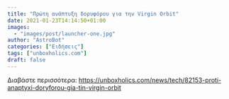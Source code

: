 ```yaml
---
title: "Πρώτη ανάπτυξη δορυφόρου για την Virgin Orbit"
date: 2021-01-23T14:14:50+01:00
images:
  - "images/post/launcher-one.jpg"
author: "AstroBot"
categories: ["Ειδήσεις"]
tags: ["unboxholics.com"]
draft: false
---
```




Διαβάστε περισσότερα: https://unboxholics.com/news/tech/82153-proti-anaptyxi-doryforou-gia-tin-virgin-orbit
